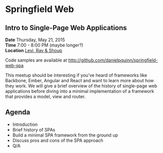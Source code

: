 # Springfield Web
## Intro to Single-Page Web Applications

__Date__ Thursday, May 21, 2015  
__Time__ 7:00 - 8:00 PM (maybe longer?)  
__Location__ [Levi, Ray & Shoup](https://www.google.com/maps/place/2401+W+Monroe+St,+Springfield,+IL+62704/@39.7925245,-89.6993366,17z/data=!3m1!4b1!4m2!3m1!1s0x88753875a25e68c3:0x888c1f37723ae76)  

Code samples are available at http://github.com/danielpquinn/springfield-web-spa

This meetup should be interesting if you've heard of frameworks like Backbone, Ember, Angular and React and want to learn more about how they work. We will give a brief overview of the history of single-page web applications before diving into a minimal implementation of a framework that provides a model, view and router.

## Agenda

* Introduction
* Brief history of SPAs
* Build a minimal SPA framework from the ground up
* Discuss pros and cons of the SPA approach
* Q/A
